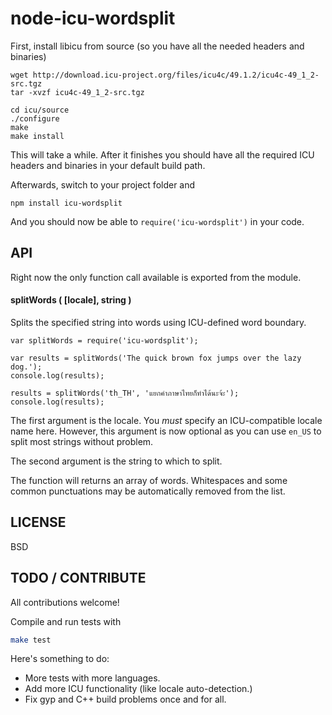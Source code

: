 # node-icu-wordsplit

First, install libicu from source (so you have all the needed headers and binaries)

    wget http://download.icu-project.org/files/icu4c/49.1.2/icu4c-49_1_2-src.tgz
    tar -xvzf icu4c-49_1_2-src.tgz

    cd icu/source
    ./configure
    make
    make install

This will take a while. After it finishes you should have all the required ICU
headers and binaries in your default build path.

Afterwards, switch to your project folder and

    npm install icu-wordsplit

And you should now be able to `require('icu-wordsplit')` in your code.

## API

Right now the only function call available is exported from the module.

#### splitWords ( [locale], string )

Splits the specified string into words using ICU-defined word boundary.

    var splitWords = require('icu-wordsplit');

    var results = splitWords('The quick brown fox jumps over the lazy dog.');
    console.log(results);

    results = splitWords('th_TH', 'แยกคำภาษาไทยก็ทำได้นะจ้ะ');
    console.log(results);

The first argument is the locale. You *must* specify an ICU-compatible locale name here.
However, this argument is now optional as you can use `en_US` to split most
strings without problem.

The second argument is the string to which to split.

The function will returns an array of words. Whitespaces and some common punctuations
may be automatically removed from the list.

## LICENSE

BSD

## TODO / CONTRIBUTE

All contributions welcome!

Compile and run tests with

```sh
make test
```

Here's something to do:

* More tests with more languages.
* Add more ICU functionality (like locale auto-detection.)
* Fix gyp and C++ build problems once and for all.

